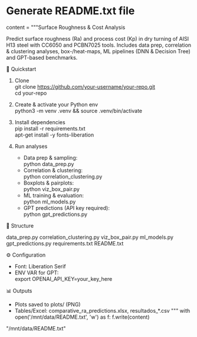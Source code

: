 # Generate README.txt file
content = """Surface Roughness & Cost Analysis

Predict surface roughness (Ra) and process cost (Kp) in dry turning of AISI H13 steel with CC6050 and PCBN7025 tools. Includes data prep, correlation & clustering analyses, box-/heat-maps, ML pipelines (DNN & Decision Tree) and GPT-based benchmarks.

🚀 Quickstart

1. Clone  
   git clone https://github.com/your-username/your-repo.git  
   cd your-repo

2. Create & activate your Python env  
   python3 -m venv .venv && source .venv/bin/activate

3. Install dependencies  
   pip install -r requirements.txt  
   apt-get install -y fonts-liberation

4. Run analyses  
   - Data prep & sampling:  
     python data_prep.py  
   - Correlation & clustering:  
     python correlation_clustering.py  
   - Boxplots & pairplots:  
     python viz_box_pair.py  
   - ML training & evaluation:  
     python ml_models.py  
   - GPT predictions (API key required):  
     python gpt_predictions.py

📁 Structure

data_prep.py
correlation_clustering.py
viz_box_pair.py
ml_models.py
gpt_predictions.py
requirements.txt
README.txt

⚙️ Configuration

- Font: Liberation Serif  
- ENV VAR for GPT:  
  export OPENAI_API_KEY=your_key_here

📊 Outputs

- Plots saved to plots/ (PNG)  
- Tables/Excel: comparative_ra_predictions.xlsx, resultados_*.csv
"""
with open('/mnt/data/README.txt', 'w') as f:
    f.write(content)

"/mnt/data/README.txt"

